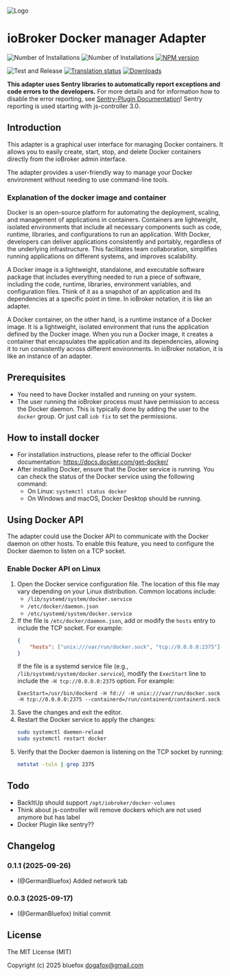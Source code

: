 ![Logo](admin/matter.svg)

# ioBroker Docker manager Adapter

![Number of Installations](http://iobroker.live/badges/matter-installed.svg)
![Number of Installations](http://iobroker.live/badges/matter-stable.svg)
[![NPM version](http://img.shields.io/npm/v/iobroker.matter.svg)](https://www.npmjs.com/package/iobroker.matter)

![Test and Release](https://github.com/ioBroker/ioBroker.matter/workflows/Test%20and%20Release/badge.svg)
[![Translation status](https://weblate.iobroker.net/widgets/adapters/-/matter/svg-badge.svg)](https://weblate.iobroker.net/engage/adapters/?utm_source=widget)
[![Downloads](https://img.shields.io/npm/dm/iobroker.matter.svg)](https://www.npmjs.com/package/iobroker.matter)

**This adapter uses Sentry libraries to automatically report exceptions and code errors to the developers.**
For more details and for information how to disable the error reporting, see [Sentry-Plugin Documentation](https://github.com/ioBroker/plugin-sentry#plugin-sentry)!
Sentry reporting is used starting with js-controller 3.0.

## Introduction

This adapter is a graphical user interface for managing Docker containers.
It allows you to easily create, start, stop, and delete Docker containers directly from the ioBroker admin interface.

The adapter provides a user-friendly way to manage your Docker environment without needing to use command-line tools.

### Explanation of the docker image and container

Docker is an open-source platform for automating the deployment, scaling, and management of applications in containers.
Containers are lightweight, isolated environments that include all necessary components such as code, runtime, libraries, and configurations to run an application.
With Docker, developers can deliver applications consistently and portably, regardless of the underlying infrastructure.
This facilitates team collaboration, simplifies running applications on different systems, and improves scalability.

A Docker image is a lightweight, standalone, and executable software package that includes everything needed to run a piece of software, including the code, runtime, libraries, environment variables, and configuration files.
Think of it as a snapshot of an application and its dependencies at a specific point in time.
In ioBroker notation, it is like an adapter.

A Docker container, on the other hand, is a runtime instance of a Docker image. It is a lightweight, isolated environment that runs the application defined by the Docker image.
When you run a Docker image, it creates a container that encapsulates the application and its dependencies, allowing it to run consistently across different environments.
In ioBroker notation, it is like an instance of an adapter.

## Prerequisites

- You need to have Docker installed and running on your system.
- The user running the ioBroker process must have permission to access the Docker daemon. This is typically done by adding the user to the `docker` group. Or just call `iob fix` to set the permissions.

## How to install docker

- For installation instructions, please refer to the official Docker documentation: https://docs.docker.com/get-docker/
- After installing Docker, ensure that the Docker service is running. You can check the status of the Docker service using the following command:
    - On Linux: `systemctl status docker`
    - On Windows and macOS, Docker Desktop should be running.

## Using Docker API

The adapter could use the Docker API to communicate with the Docker daemon on other hosts. To enable this feature, you need to configure the Docker daemon to listen on a TCP socket.

### Enable Docker API on Linux

1. Open the Docker service configuration file. The location of this file may vary depending on your Linux distribution. Common locations include:
    - `/lib/systemd/system/docker.service`
    - `/etc/docker/daemon.json`
    - `/etc/systemd/system/docker.service`
2. If the file is `/etc/docker/daemon.json`, add or modify the `hosts` entry to include the TCP socket. For example:
    ```json
    {
        "hosts": ["unix:///var/run/docker.sock", "tcp://0.0.0.0:2375"]
    }
    ```
    If the file is a systemd service file (e.g., `/lib/systemd/system/docker.service`), modify the `ExecStart` line to include the `-H tcp://0.0.0.0:2375` option. For example:
    ```
    ExecStart=/usr/bin/dockerd -H fd:// -H unix:///var/run/docker.sock -H tcp://0.0.0.0:2375 --containerd=/run/containerd/containerd.sock 
    ```
3. Save the changes and exit the editor.
4. Restart the Docker service to apply the changes:
    ```bash
    sudo systemctl daemon-reload
    sudo systemctl restart docker
    ```
5. Verify that the Docker daemon is listening on the TCP socket by running:
    ```bash
    netstat -tuln | grep 2375
    ```

## Todo

- BackItUp should support `/opt/iobroker/docker-volumes`
- Think about js-controller will remove dockers which are not used anymore but has label
- Docker Plugin like sentry??

<!--
	Placeholder for the next version (at the beginning of the line):
	### **WORK IN PROGRESS**
-->

## Changelog
### 0.1.1 (2025-09-26)

- (@GermanBluefox) Added network tab

### 0.0.3 (2025-09-17)

- (@GermanBluefox) Initial commit

## License

The MIT License (MIT)

Copyright (c) 2025 bluefox <dogafox@gmail.com>
